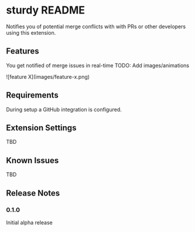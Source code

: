 # sturdy README

Notifies you of potential merge conflicts with with PRs or other developers using this extension.

## Features

You get notified of merge issues in real-time
TODO: Add images/animations

\!\[feature X\]\(images/feature-x.png\)

## Requirements

During setup a GitHub integration is configured.

## Extension Settings

TBD

## Known Issues

TBD

## Release Notes

### 0.1.0

Initial alpha release
